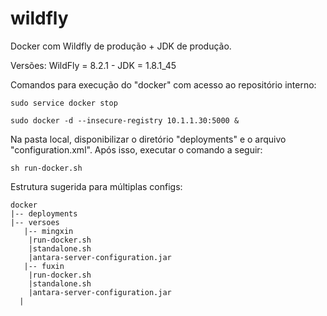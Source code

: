 # wildfly
Docker com Wildfly de produção + JDK de produção.

Versões:
	WildFly = 8.2.1	-	JDK = 1.8.1_45


Comandos para execução do "docker" com acesso ao repositório interno:
	
	sudo service docker stop
	
	sudo docker -d --insecure-registry 10.1.1.30:5000 &
	
	
Na pasta local, disponibilizar o diretório "deployments" e o arquivo "configuration.xml". Após isso, executar o comando a seguir:

	sh run-docker.sh
	

Estrutura sugerida para múltiplas configs:

	docker
	|-- deployments
	|-- versoes
	   |-- mingxin
	  	|run-docker.sh
	  	|standalone.sh
	  	|antara-server-configuration.jar
	   |-- fuxin
	  	|run-docker.sh
	  	|standalone.sh
	  	|antara-server-configuration.jar
	  |
	




